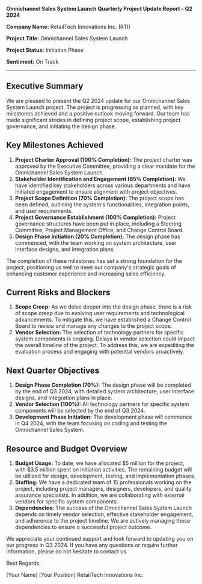  **Omnichannel Sales System Launch Quarterly Project Update Report - Q2 2024**

**Company Name:** RetailTech Innovations Inc. (RTI)

**Project Title:** Omnichannel Sales System Launch

**Project Status:** Initiation Phase

**Sentiment:** On Track

---

## Executive Summary

We are pleased to present the Q2 2024 update for our Omnichannel Sales System Launch project. The project is progressing as planned, with key milestones achieved and a positive outlook moving forward. Our team has made significant strides in defining project scope, establishing project governance, and initiating the design phase.

## Key Milestones Achieved

1. **Project Charter Approval (100% Completion):** The project charter was approved by the Executive Committee, providing a clear mandate for the Omnichannel Sales System Launch.
2. **Stakeholder Identification and Engagement (85% Completion):** We have identified key stakeholders across various departments and have initiated engagement to ensure alignment with project objectives.
3. **Project Scope Definition (70% Completion):** The project scope has been defined, outlining the system's functionalities, integration points, and user requirements.
4. **Project Governance Establishment (100% Completion):** Project governance structures have been put in place, including a Steering Committee, Project Management Office, and Change Control Board.
5. **Design Phase Initiation (20% Completion):** The design phase has commenced, with the team working on system architecture, user interface designs, and integration plans.

The completion of these milestones has set a strong foundation for the project, positioning us well to meet our company's strategic goals of enhancing customer experience and increasing sales efficiency.

## Current Risks and Blockers

1. **Scope Creep:** As we delve deeper into the design phase, there is a risk of scope creep due to evolving user requirements and technological advancements. To mitigate this, we have established a Change Control Board to review and manage any changes to the project scope.
2. **Vendor Selection:** The selection of technology partners for specific system components is ongoing. Delays in vendor selection could impact the overall timeline of the project. To address this, we are expediting the evaluation process and engaging with potential vendors proactively.

## Next Quarter Objectives

1. **Design Phase Completion (70%):** The design phase will be completed by the end of Q3 2024, with detailed system architecture, user interface designs, and integration plans in place.
2. **Vendor Selection (100%):** All technology partners for specific system components will be selected by the end of Q3 2024.
3. **Development Phase Initiation:** The development phase will commence in Q4 2024, with the team focusing on coding and testing the Omnichannel Sales System.

## Resource and Budget Overview

1. **Budget Usage:** To date, we have allocated $5 million for the project, with $3.5 million spent on initiation activities. The remaining budget will be utilized for design, development, testing, and implementation phases.
2. **Staffing:** We have a dedicated team of 15 professionals working on the project, including project managers, designers, developers, and quality assurance specialists. In addition, we are collaborating with external vendors for specific system components.
3. **Dependencies:** The success of the Omnichannel Sales System Launch depends on timely vendor selection, effective stakeholder engagement, and adherence to the project timeline. We are actively managing these dependencies to ensure a successful project outcome.

We appreciate your continued support and look forward to updating you on our progress in Q3 2024. If you have any questions or require further information, please do not hesitate to contact us.

Best Regards,

[Your Name]
[Your Position]
RetailTech Innovations Inc.
